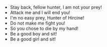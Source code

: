 - Stay back, fellow hunter, I am not your prey!
- Attack me and I will end you!
- I'm no easy prey, Hunter of Hircine!
- Do not make me fight you!
- So you chose to die by my hand!
- Be a good boy and sit!
- Be a good girl and sit!
